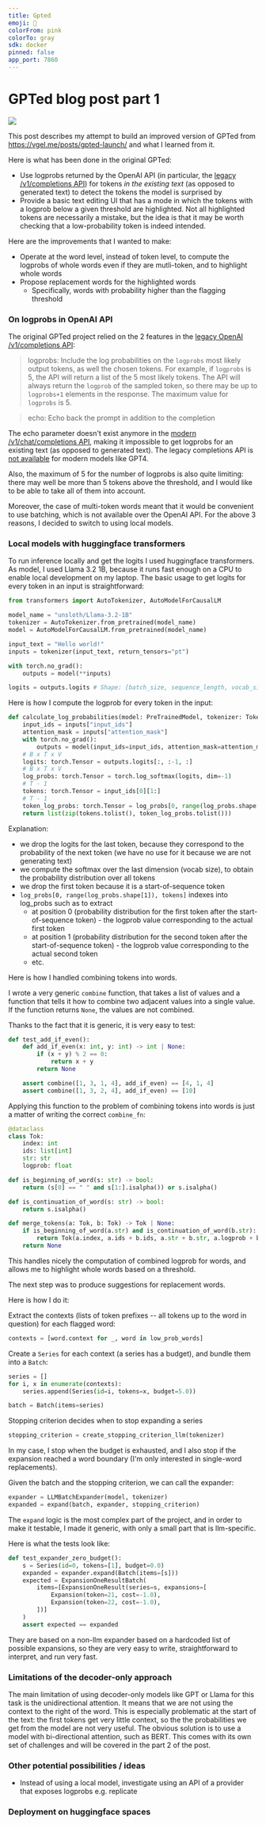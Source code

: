 ```yaml
---
title: Gpted
emoji: 🏃
colorFrom: pink
colorTo: gray
sdk: docker
pinned: false
app_port: 7860
---
```


# GPTed blog post part 1

![](img/GPTed.jpeg)

This post describes my attempt to build an improved version of GPTed from https://vgel.me/posts/gpted-launch/ and what I learned from it.

Here is what has been done in the original GPTed:
- Use logprobs returned by the OpenAI API (in particular, the [legacy /v1/completions API](https://platform.openai.com/docs/api-reference/completions)) for tokens _in the existing text_ (as opposed to generated text) to detect the tokens the model is surprised by
- Provide a basic text editing UI that has a mode in which the tokens with a logprob below a given threshold are highlighted. Not all highlighted tokens are necessarily a mistake, but the idea is that it may be worth checking that a low-probability token is indeed intended.

Here are the improvements that I wanted to make:
- Operate at the word level, instead of token level, to compute the logprobs of whole words even if they are mutli-token, and to highlight whole words
- Propose replacement words for the highlighted words
	- Specifically, words with probability higher than the flagging threshold

### On logprobs in OpenAI API

The original GPTed project relied on the 2 features in the [legacy OpenAI /v1/completions API](https://platform.openai.com/docs/api-reference/completions):

> logprobs: Include the log probabilities on the `logprobs` most likely output tokens, as well the chosen tokens. For example, if `logprobs` is 5, the API will return a list of the 5 most likely tokens. The API will always return the `logprob` of the sampled token, so there may be up to `logprobs+1` elements in the response. The maximum value for `logprobs` is 5.

> echo: Echo back the prompt in addition to the completion

The echo parameter doesn't exist anymore in the [modern /v1/chat/completions API](https://platform.openai.com/docs/api-reference/chat), making it impossible to get logprobs for an existing text (as opposed to generated text). The legacy completions API is [not available](https://platform.openai.com/docs/models#model-endpoint-compatibility) for modern models like GPT4.

Also, the maximum of 5 for the number of logprobs is also quite limiting: there may well be more than 5 tokens above the threshold, and I would like to be able to take all of them into account.

Moreover, the case of multi-token words meant that it would be convenient to use batching, which is not available over the OpenAI API.
For the above 3 reasons, I decided to switch to using local models.

### Local models with huggingface transformers
To run inference locally and get the logits I used huggingface transformers. As model, I used Llama 3.2 1B, because it runs fast enough on a CPU to enable local development on my laptop.
The basic usage to get logits for every token in an input is straightforward:

```python
from transformers import AutoTokenizer, AutoModelForCausalLM

model_name = "unsloth/Llama-3.2-1B"
tokenizer = AutoTokenizer.from_pretrained(model_name)
model = AutoModelForCausalLM.from_pretrained(model_name)

input_text = "Hello world!"
inputs = tokenizer(input_text, return_tensors="pt")

with torch.no_grad():
	outputs = model(**inputs)

logits = outputs.logits # Shape: [batch_size, sequence_length, vocab_size]
```

Here is how I compute the logprob for every token in the input:

```python
def calculate_log_probabilities(model: PreTrainedModel, tokenizer: Tokenizer, inputs: BatchEncoding) -> list[tuple[int, float]]:
    input_ids = inputs["input_ids"]
    attention_mask = inputs["attention_mask"]
    with torch.no_grad():
        outputs = model(input_ids=input_ids, attention_mask=attention_mask, labels=input_ids)
    # B x T x V
    logits: torch.Tensor = outputs.logits[:, :-1, :]
    # B x T x V
    log_probs: torch.Tensor = torch.log_softmax(logits, dim=-1)
    # T - 1
    tokens: torch.Tensor = input_ids[0][1:]
    # T - 1
    token_log_probs: torch.Tensor = log_probs[0, range(log_probs.shape[1]), tokens]
    return list(zip(tokens.tolist(), token_log_probs.tolist()))
```

Explanation:
- we drop the logits for the last token, because they correspond to the probability of the next token (we have no use for it because we are not generating text)
- we compute the softmax over the last dimension (vocab size), to obtain the probability distribution over all tokens
- we drop the first token because it is a start-of-sequence token
- `log_probs[0, range(log_probs.shape[1]), tokens]` indexes into log_probs such as to extract
  - at position 0 (probability distribution for the first token after the start-of-sequence token) - the logprob value corresponding to the actual first token
  - at position 1 (probability distribution for the second token after the start-of-sequence token) - the logprob value corresponding to the actual second token
  - etc.


Here is how I handled combining tokens into words.

I wrote a very generic `combine` function, that takes a list of values and a function that tells it how to combine two adjacent values into a single value. If the function returns `None`, the values are not combined.

Thanks to the fact that it is generic, it is very easy to test:


```python
def test_add_if_even():
    def add_if_even(x: int, y: int) -> int | None:
        if (x + y) % 2 == 0:
            return x + y
        return None

    assert combine([1, 3, 1, 4], add_if_even) == [4, 1, 4]
    assert combine([1, 3, 2, 4], add_if_even) == [10]
```

Applying this function to the problem of combining tokens into words is just a matter of writing the correct `combine_fn`:

```python
@dataclass
class Tok:
    index: int
    ids: list[int]
    str: str
    logprob: float

def is_beginning_of_word(s: str) -> bool:
    return (s[0] == " " and s[1:].isalpha()) or s.isalpha()

def is_continuation_of_word(s: str) -> bool:
    return s.isalpha()

def merge_tokens(a: Tok, b: Tok) -> Tok | None:
    if is_beginning_of_word(a.str) and is_continuation_of_word(b.str):
        return Tok(a.index, a.ids + b.ids, a.str + b.str, a.logprob + b.logprob)
    return None
```

This handles nicely the computation of combined logprob for words, and allows me to highlight whole words based on a threshold.

The next step was to produce suggestions for replacement words.

Here is how I do it:

Extract the contexts (lists of token prefixes -- all tokens up to the word in question) for each flagged word:

```python
contexts = [word.context for _, word in low_prob_words]
```

Create a `Series` for each context (a series has a budget), and bundle them into a `Batch`:
```python
series = []
for i, x in enumerate(contexts):
    series.append(Series(id=i, tokens=x, budget=5.0))

batch = Batch(items=series)
```

Stopping criterion decides when to stop expanding a series

```python
stopping_criterion = create_stopping_criterion_llm(tokenizer)
```

In my case, I stop when the budget is exhausted, and I also stop if the expansion reached a word boundary (I'm only interested in single-word replacements).

Given the batch and the stopping criterion, we can call the expander:
```python
expander = LLMBatchExpander(model, tokenizer)
expanded = expand(batch, expander, stopping_criterion)
```

The `expand` logic is the most complex part of the project, and in order to make it testable, I made it generic, with only a small part that is llm-specific.

Here is what the tests look like:

```python
def test_expander_zero_budget():
    s = Series(id=0, tokens=[1], budget=0.0)
    expanded = expander.expand(Batch(items=[s]))
    expected = ExpansionOneResultBatch(
        items=[ExpansionOneResult(series=s, expansions=[
            Expansion(token=21, cost=-1.0),
            Expansion(token=22, cost=-1.0),
        ])]
    )
    assert expected == expanded
```

They are based on a non-llm expander based on a hardcoded list of possible expansions, so they are very easy to write, straightforward to interpret, and run very fast.

### Limitations of the decoder-only approach

The main limitation of using decoder-only models like GPT or Llama for this task is the unidirectional attention. It means that we are not using the context to the right of the word. This is especially problematic at the start of the text: the first tokens get very little context, so the the probabilities we get from the model are not very useful. The obvious solution is to use a model with bi-directional attention, such as BERT. This comes with its own set of challenges and will be covered in the part 2 of the post.

### Other potential possibilities / ideas
- Instead of using a local model, investigate using an API of a provider that exposes logprobs e.g. replicate

### Deployment on huggingface spaces
